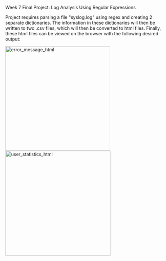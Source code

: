 Week 7 Final Project: Log Analysis Using Regular Expressions

Project requires parsing a file "syslog.log" using regex and creating 2 separate dictionaries. The information in these dictionaries will then be written to two .csv files, which will then be converted to html files. Finally, these html files can be viewed on the browser with the following desired output:


<img width="327" alt="error_message_html" src="https://user-images.githubusercontent.com/7923788/146034419-0bce31c8-ee5b-4d39-85df-2e1eb476e628.png">
<img width="328" alt="user_statistics_html" src="https://user-images.githubusercontent.com/7923788/146034423-aa6e389d-0e47-481a-b740-bccd584fd28c.png">
